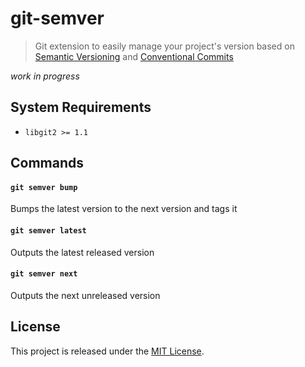 # git-semver

> Git extension to easily manage your project's version based on [Semantic Versioning][semver] and [Conventional Commits][conventional-commits]

_work in progress_

## System Requirements

- `libgit2 >= 1.1`

## Commands

#### `git semver bump`

Bumps the latest version to the next version and tags it

#### `git semver latest`

Outputs the latest released version

#### `git semver next`

Outputs the next unreleased version

## License

This project is released under the [MIT License](LICENSE).

[conventional-commits]: https://www.conventionalcommits.org/en/v1.0.0/
[semver]: https://semver.org